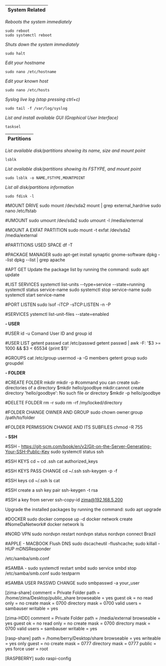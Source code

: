 |System Related|
|-------------|

*Reboots the system immediately*
```
sudo reboot
sudo systemctl reboot
```

*Shuts down the system immediately*
```
sudo halt
```

*Edit your hostname*
```
sudo nano /etc/hostname
```

*Edit your known host*
```
sudo nano /etc/hosts
```

*Syslog live log (stop pressing ctrl+c)* 
```
sudo tail -f /var/log/syslog
```

*List and install available GUI (Graphical User Interface)*
```
tasksel
```

|Partitions|
|-------------|

*List available disk/partitions showing its name, size and mount point*
```
lsblk
```

*List available disk/partitions showing its FSTYPE, and mount point*
```
sudo lsblk -o NAME,FSTYPE,MOUNTPOINT
```

*List all disk/partitions information*
```
sudo fdisk -l
```

#MOUNT DRIVE
sudo mount /dev/sda2 <folder to mount>
mount | grep external_hardrive
sudo nano /etc/fstab

#UMOUNT
sudo umount /dev/sda2
sudo umount -l /media/external

#MOUNT A EXFAT PARTITION
sudo mount -t exfat /dev/sda2 /media/external






#PARTITIONS USED SPACE
df -T

#PACKAGE MANAGER
sudo apt-get install synaptic gnome-software
dpkg --list
dpkg --list | grep apache

#APT GET
Update the package list by running the command:
sudo apt update

#LIST SERVICES
systemctl list-units --type=service --state=running
systemctl status service-name
sudo systemctl stop service-name
sudo systemctl start service-name

#PORT LISTEN
sudo lsof -iTCP -sTCP:LISTEN -n -P

#SERVICES
ystemctl list-unit-files --state=enabled


**- USER**

#USER
id -u
Comand User ID and group id

#USER LIST
getent passwd
cat /etc/passwd
getent passwd | awk -F: '$3 >= 1000 && $3 < 65534 {print $1}'

#GROUPS
cat /etc/group
usermod -a -G <groupaname> <user>
members <groupname>
getent group <groupname>
sudo groupdel <groupname>


**- FOLDER**

#CREATE FOLDER
mkdir
mkdir -p #command you can create sub-directories of a directory
$mkdir hello/goodbye
mkdir:cannot create directory 'hello/goodbye': No such file or directory
$mkdir -p hello/goodbye

#DELETE FOLDER
rm -r
sudo rm -rf /my/locked/directory

#FOLDER CHANGE OWNER AND GROUP
sudo chown owner:group /path/to/folder

#FOLDER PERMISSION CHANGE AND ITS SUBFILES
chmod -R 755








**- SSH**

#SSH - https://git-scm.com/book/en/v2/Git-on-the-Server-Generating-Your-SSH-Public-Key
sudo systemctl status ssh

#SSH KEYS
cd ~
cd .ssh
cat authorized_keys

#SSH KEYS PASS CHANGE
cd ~/.ssh
ssh-keygen -p -f <keyfile>

#SSH keys
cd ~/.ssh
ls
cat <file name>

#SSH create a ssh key pair
ssh-keygen -t rsa

#SSH a key from server
ssh-copy-id zima@192.168.5.200





Upgrade the installed packages by running the command:
sudo apt upgrade

#DOCKER
sudo docker compose up -d
docker network create #NomeDaNetwork#
docker network ls

#NORD VPN
sudo nordvpn restart
nordvpn status
nordvpn connect Brazil









#APPLE - MACBOOK
Flush DNS
sudo dscacheutil -flushcache; sudo killall -HUP mDNSResponder

/etc/samba/smb.conf

#SAMBA - 
sudo systemctl restart smbd
sudo service smbd stop
/etc/samba/smb.conf
sudo testparm

#SAMBA USER PASSWD CHANGE
sudo smbpasswd -a your_user

[zima-share]
comment = Private Folder
path = /home/zima/Desktop/public_share
browseable = yes
guest ok = no
read only = no
create mask = 0700
directory mask = 0700
valid users = sambauser
writable = yes   

[zima-HDD]
comment = Private Folder
path = /media/external
browseable = yes
guest ok = no
read only = no
create mask = 0700
directory mask = 0700
valid users = sambauser
writable = yes

[rasp-share]
path = /home/berry/Desktop/share
browseable = yes
writeable = yes
only guest = no
create mask = 0777
directory mask = 0777
public = yes
force user = root

[RASPBERRY]
sudo raspi-config
